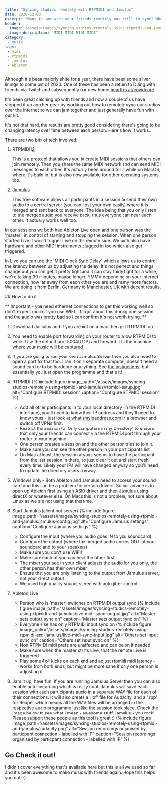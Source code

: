 ```yaml
---
title: "Syncing studios remotely with RTPMIDI and Jamulus"
date: 2020-12-03
excerpt: "Want to jam with your friends remotely but still in sync! What was once a distant dream now seems to be fairly easy thanks to some great free tools."
header:
  image: /assets/images/syncing-studios-remotely-using-rtpmidi-and-jamulus/header.jpg
  image_description: "MIDI MIDI MIDI MIDI"
category:
 - music
tags:
 - midi
 - rtpmidi
 - jamulus
 - ableton
---
```


Although it's been majorly shite for a year, there have been some silver linings to come out of 2020. One of these has been a return to DJing with friends via Twitch and subsequently our new home [hearthis.at/covidcore][1].

It's been great catching up with friends and now a couple of us have stepped it up another gear by working out how to remotely sync our studios over the internet so we can jam together and just generally have fun with our kit. 

It's not that hard, the results are pretty good considering there's going to be changing latency over time between each person. Here's how it works...



There are two bits of tech involved:

1. RTPMIDI][2]
   
   This is a protocol that allows you to create MIDI sessions that others can join remotely. Then you share the same MIDI network and can send MIDI messages to each other. It's actually been around for a while on MacOS, where it's build in, but is also now available for other operating systems too.

2. [Jamulus][3]
   
   This free software allows all participants in a session to send their own audio to a central server (you can host your own easily) where it is merged and sent back to everyone. The idea being that you only listen to the merged audio you receive back, thus everyone can hear each other. It actually works well too.

In our sessions we both had Ableton Live open and one person was the 'master', in control of starting and stopping the session. When one person started Live it would trigger Live on the remote side. We both also have hardware and other MIDI instruments plugged in too which also get triggered. 

In Live you can use the 'MIDI Clock Sync Delay' which allows us to control the latency between us by adjusting the delay. It's not perfect and things change but you can get it pretty tight and it can stay fairly tight for a while, we're talking 30 minutes, maybe longer. YMMV depending on your internet connection, how far away from each other you are and many more factors. We are doing it from Berlin, Germany to Manchester, UK with decent results.

## How to do it

** Important - you need ethernet connections to get this working well so don't expect much if you use WIFI. I forgot about this during one session and the audio was pretty bad so I can confirm it's not worth trying. **

1. Download Jamulus and if you are not on a mac then get RTPMIDI too


1. You need to enable port forwarding on your router to allow RTPMIDI to work. Use the default port 5004(UDP) and forward it to the machine where your music will be captured.


1. If you are going to run your own Jamulus Server then you also need to open a port for that too. I ran it on a separate computer, doesn't need a sound card or to be hardcore or anything. See [the instructions][4], but essentially you just open the programme and that's it! 


1. RTPMIDI
   {% include figure image_path="/assets/images/syncing-studios-remotely-using-rtpmidi-and-jamulus/rtpmidi-setup.jpg" alt="Configure RTPMIDI session" caption="Configure RTPMIDI session" %}
   * Add all other participants in to your local directory (in the RTPMIDI interface), you'll need to know their IP address and they'll need to know yours - just look at [whatismyipaddress.com][3] in a browser and switch off VPNs first.
   * Restrict the session to 'Only computers in my Directory' to ensure that only your friends can connect via the RTPMIDI port through your router to your machine. 
   * One person creates a session and the other person tries to join it. 
   * Make sure you can see the other person in your participants list
   * On Mac at least, the session always seems to have the participant from the last session in there, so just clear it out and start fresh every time. Likely your IPs will have changed anyway so you'll need to update the directory users anyway. 
   

1. Windows only - Both Ableton and Jamulus need to access your sound card and this can be a problem for certain drivers. So our advice is to open up Ableton first using an ASIO driver and then Jamulus using directX or whatever else. On Macs this is not a problem, not sure about Linux as we are not using that this time. 
    

1. Start Jamulus (client not server)
   {% include figure image_path="/assets/images/syncing-studios-remotely-using-rtpmidi-and-jamulus/jamulus-config.jpg" alt="Configure Jamulus settings" caption="Configure Jamulus settings" %}
   * Configure the input (where you audio goes IN to you soundcard)
   * Configure the output (where the merged audio comes OUT of your soundcard and to your speakers)
   * Make sure you don't use WIFI!
   * Make sure each of you can hear the other first
   * The mixer your see in your client adjusts the audio for you only, the other person has their own mixer
   * Ensure that you are only listening to the output from Jamulus server, not your direct output
   * We used high quality sound, stereo with auto jitter control
  

1. Ableton Live
   * Person who is 'master' switches on RTPMIDI output sync
      {% include figure image_path="/assets/images/syncing-studios-remotely-using-rtpmidi-and-jamulus/live-midi-sync-output.jpg" alt="Master sets output sync on" caption="Master sets output sync on" %} 
   * Everyone else has only RTPMIDI input sync on 
      {% include figure image_path="/assets/images/syncing-studios-remotely-using-rtpmidi-and-jamulus/live-midi-sync-input.jpg" alt="Others set input sync on" caption="Others set input sync on" %}
   * Non RTPMIDI midi prefs are unaffected and can be on if needed
   * Make sure when the master starts Live, that the remote Live is triggered
   * Play some 4x4 kicks on each end and adjust rtpmidi midi latency - works from both ends, but might be more sane if only one person is adjusting it

1. Jam it up, have fun. If you are running Jamulus Server then you can also enable auto-recording which is really cool. Jamulus will save each session with each participants audio in a separate WAV file for each of their connections. It will also create a '.lof' file for Audacity, and a '.rpp' for Reaper which means all the WAV files will be arranged in the respective audio programme just like the session took place. Check the image below to see what I mean - awesome stuff Jamulus - you rock! Please support these people as this tool is great :)
{% include figure image_path="/assets/images/syncing-studios-remotely-using-rtpmidi-and-jamulus/audacity.png" alt="Session recordings organised by particpant connection - labelled with IP" caption="Session recordings organised by particpant connection - labelled with IP" %}
   
## Go Check it out!
I didn't cover everything that's available here but this is all we used so far and it's been awesome to make music with friends again. Hope this helps you out! :)





[1]: https://hearthis.at/covidcore
[2]: https://en.wikipedia.org/wiki/RTP-MIDI
[3]: https://jamulus.io/
[4]: https://jamulus.io/wiki/Running-a-Server
[5]: https://www.whatismyipaddress.com